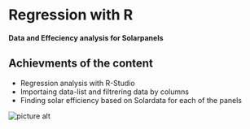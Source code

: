 # Regression with R

#### Data and Effeciency analysis for Solarpanels ####


## Achievments of the content

* Regression analysis with R-Studio
* Importaing data-list and filtrering data by columns
* Finding solar efficiency based on Solardata for each of the panels

![picture alt](http://www.brightlightpictures.com/assets/images/portfolio/thethaw_header.jpg "Content")

